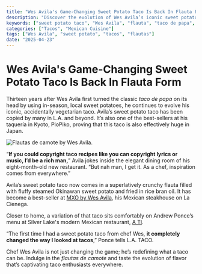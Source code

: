 ```yaml
---
title: "Wes Avila's Game-Changing Sweet Potato Taco Is Back In Flauta Form"
description: "Discover the evolution of Wes Avila’s iconic sweet potato taco, now available in a crunchy flauta version that’s captivating taste buds in L.A. and Japan."
keywords: ["sweet potato taco", "Wes Avila", "flauta", "taco de papa", "Mexican cuisine"]
categories: ["Tacos", "Mexican Cuisine"]
tags: ["Wes Avila", "sweet potato", "tacos", "flautas"]
date: "2025-04-23"
---
```


# Wes Avila's Game-Changing Sweet Potato Taco Is Back In Flauta Form

Thirteen years after Wes Avila first turned the classic *taco de papa* on its head by using in-season, local sweet potatoes, he continues to evolve his iconic, accidentally vegetarian taco. Avila’s sweet potato taco has been copied by many in L.A. and beyond. It’s also one of the best-sellers at his taquería in Kyoto, PioPiko, proving that this taco is also effectively huge in Japan.

![Flautas de camote by Wes Avila.](https://lede-admin.lataco.com/wp-content/uploads/sites/45/2025/04/image0.jpeg?w=2880)

“**If you could copyright taco recipes like you can copyright lyrics or music, I’d be a rich man,**” Avila jokes inside the elegant dining room of his eight-month-old new restaurant. “But nah man, I get it. As a chef, inspiration comes from everywhere.”

Avila’s sweet potato taco now comes in a superlatively crunchy flauta filled with fluffy steamed Okinawan sweet potato and fried in rice bran oil. It has become a best-seller at [MXO by Wes Avila](https://www.instagram.com/mxobywesavila/), his Mexican steakhouse on La Cienega.

Closer to home, a variation of that taco sits comfortably on Andrew Ponce’s menu at Silver Lake's modern Mexican restaurant, [A Tí](https://lataco.com/a-ti-andrew-ponce-bestia).

“The first time I had a sweet potato taco from chef Wes, **it completely changed the way I looked at tacos**,” Ponce tells L.A. TACO.

Chef Wes Avila is not just changing the game; he’s redefining what a taco can be. Indulge in the *flautas de camote* and taste the evolution of flavor that’s captivating taco enthusiasts everywhere.
